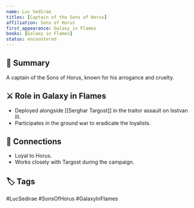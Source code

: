 ```yaml
---
name: Luc Sedirae
titles: [Captain of the Sons of Horus]
affiliation: Sons of Horus
first_appearance: Galaxy in Flames
books: [Galaxy in Flames]
status: encountered
---
```


## 🧠 Summary
A captain of the Sons of Horus, known for his arrogance and cruelty.

## ⚔️ Role in Galaxy in Flames
- Deployed alongside [[Serghar Targost]] in the traitor assault on Isstvan III.
- Participates in the ground war to eradicate the loyalists.

## 🔗 Connections
- Loyal to Horus.
- Works closely with Targost during the campaign.

## 🏷︎ Tags
#LucSedirae #SonsOfHorus #GalaxyInFlames